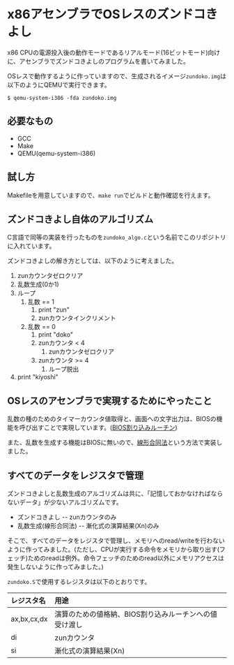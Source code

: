 # x86アセンブラでOSレスのズンドコきよし #

x86 CPUの電源投入後の動作モードであるリアルモード(16ビットモード)向けに、アセンブラでズンドコきよしのプログラムを書いてみました。

OSレスで動作するように作っていますので、生成されるイメージ`zundoko.img`は以下のようにQEMUで実行できます。

```
$ qemu-system-i386 -fda zundoko.img
```

## 必要なもの ##

- GCC
- Make
- QEMU(qemu-system-i386)

## 試し方 ##

Makefileを用意していますので、`make run`でビルドと動作確認を行えます。

## ズンドコきよし自体のアルゴリズム ##

C言語で同等の実装を行ったものを`zundoko_algo.c`という名前でこのリポジトリに入れています。

ズンドコきよしの解き方としては、以下のように考えました。

1. zunカウンタゼロクリア
2. 乱数生成(0か1)
3. ループ
   1. 乱数 == 1
      1. print "zun"
      2. zunカウンタインクリメント
   2. 乱数 == 0
      1. print "doko"
      2. zunカウンタ < 4
         1. zunカウンタゼロクリア
      3. zunカウンタ >= 4
         1. ループ脱出
4. print "kiyoshi"

## OSレスのアセンブラで実現するためにやったこと ##

乱数の種のためのタイマーカウンタ値取得と、画面への文字出力は、BIOSの機能を呼び出すことで実現しています。([BIOS割り込みルーチン](https://ja.wikipedia.org/wiki/BIOS%E5%89%B2%E3%82%8A%E8%BE%BC%E3%81%BF%E3%83%AB%E3%83%BC%E3%83%81%E3%83%B3))

また、乱数を生成する機能はBIOSに無いので、[線形合同法](https://ja.wikipedia.org/wiki/%E7%B7%9A%E5%BD%A2%E5%90%88%E5%90%8C%E6%B3%95)という方法で実装しました。

## すべてのデータをレジスタで管理 ##

ズンドコきよしと乱数生成のアルゴリズムは共に、「記憶しておかなければならないデータ」が少ないアルゴリズムです。

- ズンドコきよし -- zunカウンタのみ
- 乱数生成(線形合同法) -- 漸化式の演算結果(Xn)のみ

そこで、すべてのデータをレジスタで管理し、メモリへのread/writeを行わないように作ってみました。(ただし、CPUが実行する命令をメモリから取り出す(フェッチ)ためのreadは例外。命令フェッチのためのread以外にメモリアクセスは発生しないように作ってみました。)

`zundoko.S`で使用するレジスタは以下のとおりです。

レジスタ名|用途
:--|:--
ax,bx,cx,dx|演算のための値格納、BIOS割り込みルーチンへの値受け渡し
di|zunカウンタ
si|漸化式の演算結果(Xn)

